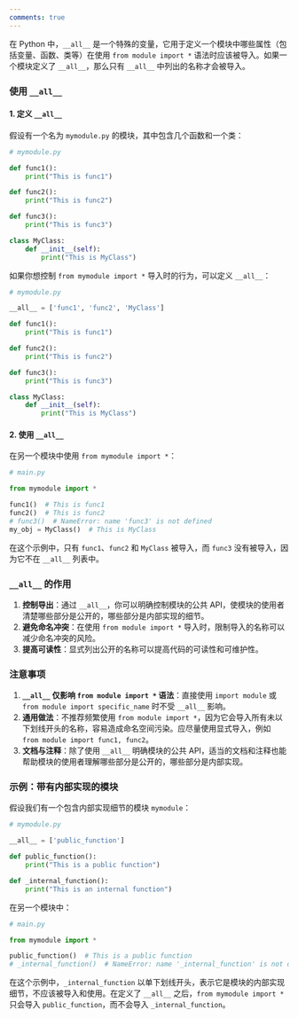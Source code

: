 ```yaml
---
comments: true
---
```


在 Python 中，`__all__` 是一个特殊的变量，它用于定义一个模块中哪些属性（包括变量、函数、类等）在使用 `from module import *` 语法时应该被导入。如果一个模块定义了 `__all__`，那么只有 `__all__` 中列出的名称才会被导入。

### 使用 `__all__`

#### 1. 定义 `__all__`

假设有一个名为 `mymodule.py` 的模块，其中包含几个函数和一个类：

```python
# mymodule.py

def func1():
    print("This is func1")

def func2():
    print("This is func2")

def func3():
    print("This is func3")

class MyClass:
    def __init__(self):
        print("This is MyClass")
```

如果你想控制 `from mymodule import *` 导入时的行为，可以定义 `__all__`：

```python
# mymodule.py

__all__ = ['func1', 'func2', 'MyClass']

def func1():
    print("This is func1")

def func2():
    print("This is func2")

def func3():
    print("This is func3")

class MyClass:
    def __init__(self):
        print("This is MyClass")
```

#### 2. 使用 `__all__`

在另一个模块中使用 `from mymodule import *`：

```python
# main.py

from mymodule import *

func1()  # This is func1
func2()  # This is func2
# func3()  # NameError: name 'func3' is not defined
my_obj = MyClass()  # This is MyClass
```

在这个示例中，只有 `func1`、`func2` 和 `MyClass` 被导入，而 `func3` 没有被导入，因为它不在 `__all__` 列表中。

### `__all__` 的作用

1. **控制导出**：通过 `__all__`，你可以明确控制模块的公共 API，使模块的使用者清楚哪些部分是公开的，哪些部分是内部实现的细节。
2. **避免命名冲突**：在使用 `from module import *` 导入时，限制导入的名称可以减少命名冲突的风险。
3. **提高可读性**：显式列出公开的名称可以提高代码的可读性和可维护性。

### 注意事项

1. **`__all__` 仅影响 `from module import *` 语法**：直接使用 `import module` 或 `from module import specific_name` 时不受 `__all__` 影响。
2. **通用做法**：不推荐频繁使用 `from module import *`，因为它会导入所有未以下划线开头的名称，容易造成命名空间污染。应尽量使用显式导入，例如 `from module import func1, func2`。
3. **文档与注释**：除了使用 `__all__` 明确模块的公共 API，适当的文档和注释也能帮助模块的使用者理解哪些部分是公开的，哪些部分是内部实现。

### 示例：带有内部实现的模块

假设我们有一个包含内部实现细节的模块 `mymodule`：

```python
# mymodule.py

__all__ = ['public_function']

def public_function():
    print("This is a public function")

def _internal_function():
    print("This is an internal function")
```

在另一个模块中：

```python
# main.py

from mymodule import *

public_function()  # This is a public function
# _internal_function()  # NameError: name '_internal_function' is not defined
```

在这个示例中，`_internal_function` 以单下划线开头，表示它是模块的内部实现细节，不应该被导入和使用。在定义了 `__all__` 之后，`from mymodule import *` 只会导入 `public_function`，而不会导入 `_internal_function`。